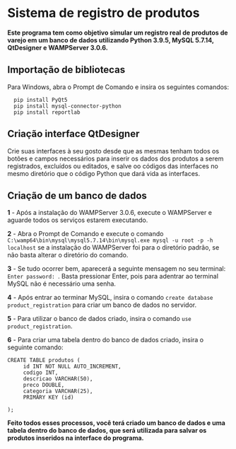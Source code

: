 # Sistema de registro de produtos
<b>Este programa tem como objetivo simular um registro real de produtos de varejo em um banco de dados utilizando Python 3.9.5, MySQL 5.7.14, QtDesigner e WAMPServer 3.0.6.</b>

## Importação de bibliotecas
Para Windows, abra o Prompt de Comando e insira os seguintes comandos:
```
  pip install PyQt5
  pip install mysql-connector-python
  pip install reportlab
```

## Criação interface QtDesigner
Crie suas interfaces à seu gosto desde que as mesmas tenham todos os botões e campos necessários para inserir os dados dos produtos a serem registrados, excluídos ou editados, e salve oo códigos das interfaces no mesmo diretório que o código Python que dará vida as interfaces.

## Criação de um banco de dados
<b>1</b> - Após a instalação do WAMPServer 3.0.6, execute o WAMPServer e aguarde todos os serviços estarem executando.</br>

<b>2</b> - Abra o Prompt de Comando e execute o comando ```C:\wamp64\bin\mysql\mysql5.7.14\bin\mysql.exe mysql -u root -p -h localhost``` se a instalação do WAMPServer foi para o diretório padrão, se não basta alterar o diretório do comando.</br>

<b>3</b> - Se tudo ocorrer bem, aparecerá a seguinte mensagem no seu terminal: ```Enter password: ```. Basta pressionar Enter, pois para adentrar ao terminal MySQL não é necessário uma senha.</br>

<b>4</b> - Após entrar ao terminar MySQL, insira o comando ```create database product_registration``` para criar um banco de dados no servidor.</br>

<b>5</b> - Para utilizar o banco de dados criado, insira o comando ```use product_registration```.</br>

<b>6</b> - Para criar uma tabela dentro do banco de dados criado, insira o seguinte comando:
```
CREATE TABLE produtos (
     id INT NOT NULL AUTO_INCREMENT,
     codigo INT,
     descricao VARCHAR(50),
     preco DOUBLE,
     categoria VARCHAR(25),
     PRIMARY KEY (id)

);
```
<b>Feito todos esses processos, você terá criado um banco de dados e uma tabela dentro do banco de dados, que será utilizada para salvar os produtos inseridos na interface do programa.</b>

